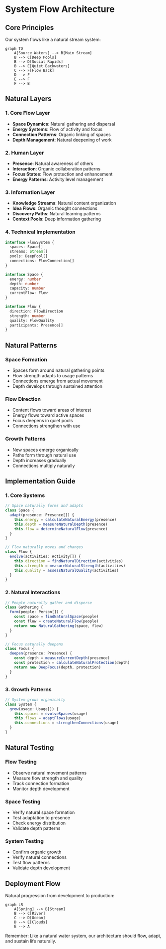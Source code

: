 # System Flow Architecture

## Core Principles
Our system flows like a natural stream system:

```mermaid
graph TD
    A[Source Waters] --> B[Main Stream]
    B --> C[Deep Pools]
    B --> D[Social Rapids]
    B --> E[Quiet Backwaters]
    C --> F[Flow Back]
    D --> F
    E --> F
    F --> B
```

## Natural Layers

### 1. Core Flow Layer
- **Space Dynamics**: Natural gathering and dispersal
- **Energy Systems**: Flow of activity and focus
- **Connection Patterns**: Organic linking of spaces
- **Depth Management**: Natural deepening of work

### 2. Human Layer
- **Presence**: Natural awareness of others
- **Interaction**: Organic collaboration patterns
- **Focus States**: Flow protection and enhancement
- **Energy Patterns**: Activity level management

### 3. Information Layer
- **Knowledge Streams**: Natural content organization
- **Idea Flows**: Organic thought connections
- **Discovery Paths**: Natural learning patterns
- **Context Pools**: Deep information gathering

### 4. Technical Implementation

```typescript
interface FlowSystem {
  spaces: Space[]
  streams: Stream[]
  pools: DeepPool[]
  connections: FlowConnection[]
}

interface Space {
  energy: number
  depth: number
  capacity: number
  currentFlow: Flow
}

interface Flow {
  direction: FlowDirection
  strength: number
  quality: FlowQuality
  participants: Presence[]
}
```

## Natural Patterns

### Space Formation
- Spaces form around natural gathering points
- Flow strength adapts to usage patterns
- Connections emerge from actual movement
- Depth develops through sustained attention

### Flow Direction
- Content flows toward areas of interest
- Energy flows toward active spaces
- Focus deepens in quiet pools
- Connections strengthen with use

### Growth Patterns
- New spaces emerge organically
- Paths form through natural use
- Depth increases gradually
- Connections multiply naturally

## Implementation Guide

### 1. Core Systems
```typescript
// Space naturally forms and adapts
class Space {
  adapt(presence: Presence[]) {
    this.energy = calculateNaturalEnergy(presence)
    this.depth = measureNaturalDepth(presence)
    this.flow = determineNaturalFlow(presence)
  }
}

// Flow naturally moves and changes
class Flow {
  evolve(activities: Activity[]) {
    this.direction = findNaturalDirection(activities)
    this.strength = measureNaturalStrength(activities)
    this.quality = assessNaturalQuality(activities)
  }
}
```

### 2. Natural Interactions
```typescript
// People naturally gather and disperse
class Gathering {
  form(people: Person[]) {
    const space = findNaturalSpace(people)
    const flow = createNaturalFlow(people)
    return new NaturalGathering(space, flow)
  }
}

// Focus naturally deepens
class Focus {
  deepen(presence: Presence) {
    const depth = measureCurrentDepth(presence)
    const protection = calculateNaturalProtection(depth)
    return new DeepFocus(depth, protection)
  }
}
```

### 3. Growth Patterns
```typescript
// System grows organically
class System {
  grow(usage: Usage[]) {
    this.spaces = evolveSpaces(usage)
    this.flows = adaptFlows(usage)
    this.connections = strengthenConnections(usage)
  }
}
```

## Natural Testing

### Flow Testing
- Observe natural movement patterns
- Measure flow strength and quality
- Track connection formation
- Monitor depth development

### Space Testing
- Verify natural space formation
- Test adaptation to presence
- Check energy distribution
- Validate depth patterns

### System Testing
- Confirm organic growth
- Verify natural connections
- Test flow patterns
- Validate depth development

## Deployment Flow

Natural progression from development to production:

```mermaid
graph LR
    A[Spring] --> B[Stream]
    B --> C[River]
    C --> D[Ocean]
    D --> E[Clouds]
    E --> A
```

Remember: Like a natural water system, our architecture should flow, adapt, and sustain life naturally. 